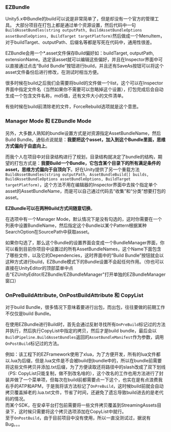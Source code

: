 ### EZBundle

Unity5.x中Bundle的build可以说是非常简单了，但是却没有一个官方的管理工具。
大部分项目在打包上都是通过单个资源设置，然后代码中一句`BuildAssetBundles(string outputPath, BuildAssetBundleOptions assetBundleOptions, BuildTarget targetPlatform)`然后做成一个MenuItem，对于buildTarget、outputPath、后缀名等都是写死在代码中，通用性很差。

EZBundle会用一个*.asset文件保存Build偏好如：buildTarget, outputPath, extensionName。选定该asset就可以编辑这些偏好，并且在Inspector界面中可以直接通过点击“Build Bundle”按钮进行build，并且还有SaveAs按钮可以将这个asset文件备份后进行修改，在测试时相当方便。

很多时候在build之后我们会需要将build的文件做一个list，这个可以在Inspector界面中指定文件名（当然如果你不需要可以忽略掉这个设置），打包完成后会自动生成一个包含文件名称，md5值，还有文件大小的文件清单。

有些时候在build前清除老的文件，ForceRebuild选项就是这个意思。

### Manager Mode 和 EZBundle Mode

另外，大多数人熟知的bundle设置方式是对资源指定AssetBundleName，然后Build Bundle。通俗点说就是：**我要把这个asset，加入到这个Bundle里面，思维方式偏向于自底向上**。

而我个人在项目中对目录结构进行了规划，目录结构就决定了bundle的结构，期望的打包方式是：**我要Build一个Bundle，它包含某个目录下的所有满足条件的asset，思维方式偏向于自顶向下**。好在Unity提供了另一个重载方法`BuildAssetBundles(string outputPath, AssetBundleBuild[] builds, BuildAssetBundleOptions assetBundleOptions, BuildTarget targetPlatform)`，这个方法不用在编辑器的Inspector界面中去挨个指定单个asset的AssetBundleName，而是可以自己通过代码去“收集”和“分类”想要打包的asset。

**EZBundle可以在两种Build方式间随意切换**。

在选项中有一个Manager Mode，默认情况下是没有勾选的，这时你需要在一个列表中设置BundleName，然后指定这个Bundle以某个Pattern根据某种SearchOption在SourcePath中获取asset。

如果你勾选了，那么这个Bundle的设置界面会变成一个BundleManager界面，你可以看到目前你项目中设置过的所有AssetBundleNames，这个Name下面包含了哪些文件，以及它的Dependencies，这时界面中的“Build Bundle”按钮就会以这种方式进行build，EZBundle模式下的Bundle设置不会起任何作用。（你也可以直接在UnityEditor的顶部菜单中点击"EZUnityEditor/EZBundle/EZBundleManager"打开单独的EZBundleManager窗口）

### OnPreBuildAttribute, OnPostBuildAttribute 和 CopyList

对于build Bundle，很多情况下意味着要进行出包，而出包，往往要做的前期工作不仅仅是build Bundle。

在使用EZBundle进行Build时，首先会通过反射寻找所有`OnPreBuild`标记过的方法并执行，然后执行CopyList中指定的拷贝，然后才是build bundle，最后会以`BuildPipeline.BuildAssetBundles`返回的`AssetBundleManifest`作为参数，调用`OnPostBuild`标记过的方法。

例如：该工程下的EZFramework使用了xlua，为了方便开发，所有的lua文件都以.lua为后缀，但是.lua文件是不会被build到bundle中的，所以在bundle前需要将这些文件拷贝并添加.txt后缀，为了方便读取还将路径中的slash改成了双下划线（PS: CopyList只能复制，做不到改名啥的），这个改名的工作也用方法进行了封装并做了一个菜单项，但每次在build前都需要点一下这个，也实在是有点浪费我右手的ATP和APM，于是我将该方法标记了`OnPreBuild`，这时候build前就会自动拷贝覆盖掉老的.lua.txt文件，节省了时间，还避免了遗忘导致build进去的是老代码的情况。  
而某个SDK，在安卓平台打包前需要将一些文件拷贝覆盖到StreamingAssets目录下，这时候只需要将这个拷贝选项添加在CopyList中就行。  
至于`OnPostBuild`，由于目前项目中没有使用，所以一直没测试过，据说有Bug。。。